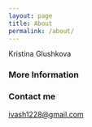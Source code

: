 ```yaml
---
layout: page
title: About
permalink: /about/
---
```


Kristina Glushkova

### More Information



### Contact me

[ivash1228@gmail.com](mailto:email@domain.com)
